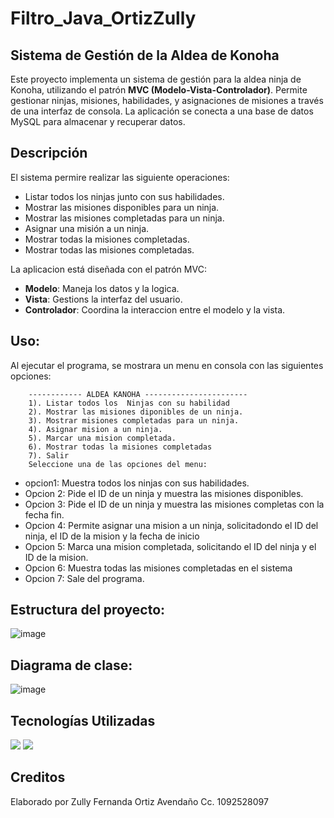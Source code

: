 # Filtro_Java_OrtizZully

## Sistema de Gestión de la Aldea de Konoha

Este proyecto implementa un sistema de gestión para la aldea ninja de Konoha, utilizando el patrón **MVC (Modelo-Vista-Controlador)**. Permite gestionar ninjas, misiones, habilidades, y asignaciones de misiones a través de una interfaz de consola. La aplicación se conecta a una base de datos MySQL para almacenar y recuperar datos. 

## Descripción 

El sistema permire realizar las siguiente operaciones: 
  - Listar todos los ninjas junto con sus habilidades.
  - Mostrar las misiones disponibles para un ninja.
  - Mostrar las misiones completadas para un ninja.
  - Asignar una misión a un ninja.
  - Mostrar todas la misiones completadas.
  - Mostrar todas las misiones completadas.

La aplicacion está diseñada con el patrón MVC:

  - **Modelo**: Maneja los datos y la logica.
  - **Vista**: Gestions la interfaz del usuario.
  - **Controlador**: Coordina la interaccion entre el modelo y la vista.

## Uso:

Al ejecutar el programa, se mostrara un menu en consola con las siguientes opciones:

        ------------ ALDEA KANOHA -----------------------
        1). Listar todos los  Ninjas con su habilidad
        2). Mostrar las misiones diponibles de un ninja.
        3). Mostrar misiones completadas para un ninja.
        4). Asignar mision a un ninja.
        5). Marcar una mision completada.
        6). Mostrar todas la misiones completadas
        7). Salir
        Seleccione una de las opciones del menu: 

  - opcion1: Muestra todos los ninjas con sus habilidades.
  - Opcion 2: Pide el ID de un ninja y muestra las misiones disponibles.
  - Opcion 3: Pide el ID de un ninja y muestra las misiones completas con la fecha fin.
  - Opcion 4: Permite asignar una mision a un ninja, solicitadondo el ID del ninja, el ID de la mision y la fecha de inicio
  - Opcion 5: Marca una mision completada, solicitando el ID del ninja y el  ID de la mision.
  - Opcion 6: Muestra todas las misiones completadas en el sistema
  - Opcion 7: Sale del programa.

## Estructura del proyecto:
![image](https://github.com/user-attachments/assets/db2e92f5-5838-4d9e-85ba-17843efb17ed)

## Diagrama de clase:

![image](https://github.com/user-attachments/assets/abfb9067-0a5e-4b84-8dc5-bd74a6aa72fe)

## Tecnologías Utilizadas

<image src="https://img.shields.io/badge/MySQL-1572B6?style=for-the-badge&logo=mysql&logoColor=white">
<image src="https://img.shields.io/badge/Java-323330?style=for-the-badge&logo=java&logoColor=F7DF1E">


## Creditos

Elaborado por Zully Fernanda Ortiz Avendaño Cc. 1092528097
